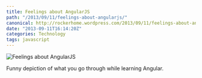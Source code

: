 ```yaml
---
title: Feelings about AngularJS
path: "/2013/09/11/feelings-about-angularjs/"
canonical: http://rockerhome.wordpress.com/2013/09/11/feelings-about-angularjs/
date: "2013-09-11T16:14:20Z"
categories: Technology
tags: javascript
---
```

![Feelings about AngularJS](http://rockerhome.files.wordpress.com/2013/09/feelings_about_angularjs_over_time.png)

Funny depiction of what you go through while learning Angular.